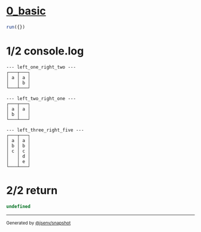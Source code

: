 # [0_basic](../../multiline_2_cell.test.mjs#L53)

```js
run({})
```

# 1/2 console.log

```console
--- left_one_right_two ---
┌───┬───┐
│ a │ a │
│   │ b │
└───┴───┘

--- left_two_right_one ---
┌───┬───┐
│ a │ a │
│ b │   │
└───┴───┘

--- left_three_right_five ---
┌───┬───┐
│ a │ a │
│ b │ b │
│ c │ c │
│   │ d │
│   │ e │
└───┴───┘

```

# 2/2 return

```js
undefined
```

---

<sub>
  Generated by <a href="https://github.com/jsenv/core/tree/main/packages/independent/snapshot">@jsenv/snapshot</a>
</sub>
